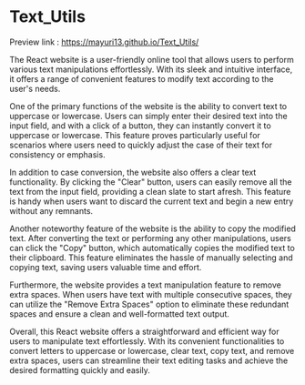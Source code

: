 # Text_Utils
Preview link : https://mayuri13.github.io/Text_Utils/

The React website is a user-friendly online tool that allows users to perform various text manipulations effortlessly. With its sleek and intuitive interface, it offers a range of convenient features to modify text according to the user's needs.

One of the primary functions of the website is the ability to convert text to uppercase or lowercase. Users can simply enter their desired text into the input field, and with a click of a button, they can instantly convert it to uppercase or lowercase. This feature proves particularly useful for scenarios where users need to quickly adjust the case of their text for consistency or emphasis.

In addition to case conversion, the website also offers a clear text functionality. By clicking the "Clear" button, users can easily remove all the text from the input field, providing a clean slate to start afresh. This feature is handy when users want to discard the current text and begin a new entry without any remnants.

Another noteworthy feature of the website is the ability to copy the modified text. After converting the text or performing any other manipulations, users can click the "Copy" button, which automatically copies the modified text to their clipboard. This feature eliminates the hassle of manually selecting and copying text, saving users valuable time and effort.

Furthermore, the website provides a text manipulation feature to remove extra spaces. When users have text with multiple consecutive spaces, they can utilize the "Remove Extra Spaces" option to eliminate these redundant spaces and ensure a clean and well-formatted text output.

Overall, this React website offers a straightforward and efficient way for users to manipulate text effortlessly. With its convenient functionalities to convert letters to uppercase or lowercase, clear text, copy text, and remove extra spaces, users can streamline their text editing tasks and achieve the desired formatting quickly and easily.
